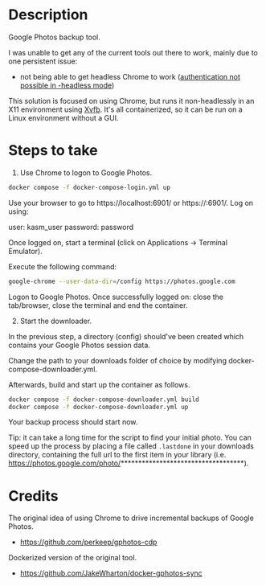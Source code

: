# Description

Google Photos backup tool.

I was unable to get any of the current tools out there to work, mainly due to one persistent issue:
- not being able to get headless Chrome to work ([authentication not possible in -headless mode](https://github.com/JakeWharton/docker-gphotos-sync/issues/25))

This solution is focused on using Chrome, but runs it non-headlessly in an X11 environment using [Xvfb](https://en.wikipedia.org/wiki/Xvfb). It's all containerized, so it can be run on a Linux environment without a GUI.

# Steps to take

1. Use Chrome to logon to Google Photos.

```sh
docker compose -f docker-compose-login.yml up
```

Use your browser to go to https://localhost:6901/ or https://<server-name>:6901/. Log on using:

user: kasm_user 
password: password

Once logged on, start a terminal (click on Applications -> Terminal Emulator). 

Execute the following command:

```sh
google-chrome --user-data-dir=/config https://photos.google.com
```

Logon to Google Photos. Once successfully logged on: close the tab/browser, close the terminal and end the container.

2. Start the downloader.

In the previous step, a directory (config) should've been created which contains your Google Photos session data. 

Change the path to your downloads folder of choice by modifying docker-compose-downloader.yml.

Afterwards, build and start up the container as follows.

```sh
docker compose -f docker-compose-downloader.yml build
docker compose -f docker-compose-downloader.yml up
```

Your backup process should start now.

Tip: it can take a long time for the script to find your initial photo. You can speed up the process by placing a file called `.lastdone` in your downloads directory, containing the full url to the first item in your library (i.e. https://photos.google.com/photo/***********************************).

# Credits

The original idea of using Chrome to drive incremental backups of Google Photos.
- https://github.com/perkeep/gphotos-cdp

Dockerized version of the original tool.
- https://github.com/JakeWharton/docker-gphotos-sync